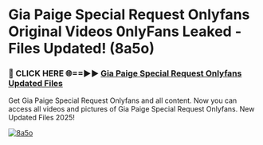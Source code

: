 # Gia Paige Special Request Onlyfans Original Videos 0nlyFans Leaked - Files Updated! (8a5o)

<h3>🔴 CLICK HERE 🌐==►► <a href="https://tinyurl.com/ms9xzufz" rel="nofollow">Gia Paige Special Request Onlyfans Updated Files</a></h3>

Get Gia Paige Special Request Onlyfans and all content. Now you can access all videos and pictures of Gia Paige Special Request Onlyfans. New Updated Files 2025!

[![8a5o](https://i.imgur.com/ppqm5kG.gif)](https://tinyurl.com/ms9xzufz)
